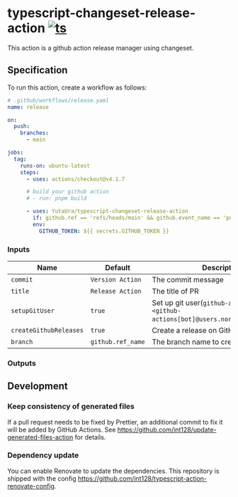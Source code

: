 # typescript-changeset-release-action [![ts](https://github.com/yutaura/typescript-changeset-release-action/workflows/ts.yaml/badge.svg)](https://github.com/yutaura/typescript-changeset-release-action/actions/workflows/ts.yaml)

This action is a github action release manager using changeset.

## Specification

To run this action, create a workflow as follows:

```yaml
# .github/workflows/release.yaml
name: release

on:
  push:
    branches:
      - main

jobs:
  tag:
    runs-on: ubuntu-latest
    steps:
      - uses: actions/checkout@v4.1.7

      # build your github action
      # - run: pnpm build

      - uses: YutaUra/typescript-changeset-release-action
        if: github.ref == 'refs/heads/main' && github.event_name == 'push'
        env:
          GITHUB_TOKEN: ${{ secrets.GITHUB_TOKEN }}
```

### Inputs

| Name                   | Default           | Description                                                                          |
| ---------------------- | ----------------- | ------------------------------------------------------------------------------------ |
| `commit`               | `Version Action`  | The commit message                                                                   |
| `title`                | `Release Action`  | The title of PR                                                                      |
| `setupGitUser`         | `true`            | Set up git user(`github-actions[bot]<github-actions[bot]@users.noreply.github.com>`) |
| `createGithubReleases` | `true`            | Create a release on GitHub                                                           |
| `branch`               | `github.ref_name` | The branch name to create a release                                                  |

### Outputs

## Development

### Keep consistency of generated files

If a pull request needs to be fixed by Prettier, an additional commit to fix it will be added by GitHub Actions.
See https://github.com/int128/update-generated-files-action for details.

### Dependency update

You can enable Renovate to update the dependencies.
This repository is shipped with the config https://github.com/int128/typescript-action-renovate-config.
